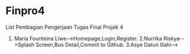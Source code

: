 # Finpro4
List Pembagian Pengerjaan Tugas Final Projek 4
1. Maria Founteina Liwe-->Homepage,Login,Register.
2.Nurrika Riskya-->Splash Screen,Bus Detail,Commit to Github.
3.Asye Datun Illahi-->
